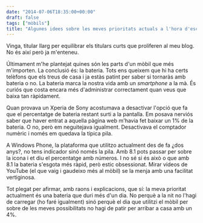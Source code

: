```yaml
---
date: "2014-07-06T18:35:00+00:00"
draft: false
tags: ["mòbils"]
title: "Algunes idees sobre les meves prioritats actuals a l'hora d'escollir un smartphone"
---
```

Vinga, titular llarg per equilibrar els titulars curts que proliferen al meu blog. No és així però ja m'enteneu.

Últimament m'he plantejat quines són les parts d'un mòbil que més m'importen. La conclusió és: la bateria. Tots ens queixem que hi ha certs telèfons que els treus de casa i ja estàs patint per saber si tornaràs amb bateria o no. La bateria marca la nostra vida amb un *smartphone* a la mà. És curiós que costa encara més d'administrar correctament quan veus que baixa tan ràpidament.

<!-- more -->

Quan provava un Xperia de Sony acostumava a desactivar l'opció que fa que el percentatge de bateria restant surti a la pantalla. Em posava nerviós saber que haver entrat a aquella pàgina web m'havia fet baixar un 1% de la bateria. O no, però em neguitejava igualment. Desactivava el comptador numèric i només em quedava la típica pila.

A Windows Phone, la plataforma que utilitzo actualment des de fa ¿dos anys?, no tens indicador sinó només la pila. Amb 8.1 pots passar per sobre la icona i et diu el percentatge amb números. I no sé si és això o que amb 8.1 la bateria s'esgota més ràpid, però estic obsessionat. Mirar vídeos de YouTube (el que vaig i gaudeixo més al mòbil) se la menja amb una facilitat vertiginosa.

Tot plegat per afirmar, amb raons i explicacions, que sí: la meva prioritat actualment és una bateria que duri més d'un dia. No perquè a la nit no l'hagi de carregar (ho faré igualment) sinó perquè el dia que utilitzi el mòbil per sobre de les meves possibilitats no hagi de patir per arribar a casa amb un 4%. 